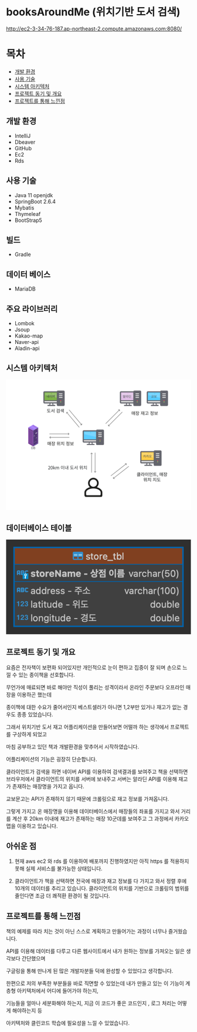 # booksAroundMe (위치기반 도서 검색)
http://ec2-3-34-76-187.ap-northeast-2.compute.amazonaws.com:8080/

# 목차
* [개발 환경](#개발-환경)
* [사용 기술](#사용-기술)
* [시스템 아키텍처](#시스템-아키텍처)
* [프로젝트 동기 및 개요](#프로젝트-동기-및-개요)
* [프로젝트를 통해 느낀점](#프로젝트를-통해-느낀점)

## 개발 환경
* IntelliJ
* Dbeaver
* GitHub
* Ec2
* Rds

## 사용 기술
* Java 11 openjdk
* SpringBoot 2.6.4
* Mybatis
* Thymeleaf
* BootStrap5

## 빌드
* Gradle

## 데이터 베이스
* MariaDB

## 주요 라이브러리
* Lombok
* Jsoup
* Kakao-map
* Naver-api
* Aladin-api

## 시스템 아키텍처
<img src="src/main/resources/static/images/attach1.png">

## 데이터베이스 테이블
<img src="src/main/resources/static/images/attach2.png">

## 프로젝트 동기 및 개요
요즘은 전자책이 보편화 되어있지만 개인적으로 눈이 편하고 집중이 잘 되며 손으로 느낄 수 있는 종이책을 선호합니다.

무언가에 매료되면 바로 해야만 직성이 풀리는 성격이라서 온라인 주문보다 오프라인 매장을 이용하곤 했는데

종이책에 대한 수요가 줄어서인지 베스트셀러가 아니면 1,2부만 있거나 재고가 없는 경우도 종종 있었습니다.

그래서 위치기반 도서 재고 어플리케이션을 만들어보면 어떨까 하는 생각에서 프로젝트를 구상하게 되었고

마침 공부하고 있던 책과 개발환경을 맞추어서 시작하였습니다.

어플리케이션의 기능은 굉장히 단순합니다.

클라이언트가 검색을 하면 네이버 API를 이용하여 검색결과를 보여주고 책을 선택하면 브라우저에서 클라이언트의 위치를 서버에 보내주고 서버는 알라딘 API를 이용해 재고가 존재하는 매장명을 가지고 옵니다.

교보문고는 API가 존재하지 않기 때문에 크롤링으로 재고 정보를 가져옵니다.

그렇게 가지고 온 매장명을 이용해 데이터베이스에서 매장들의 좌표를 가지고 와서 거리를 계산 후 20km 이내에 재고가 존재하는 매장 10군데를 보여주고 그 과정에서 카카오맵을 이용하고 있습니다.

## 아쉬운 점
1. 현재 aws ec2 와 rds 를 이용하여 배포까지 진행하였지만 아직 https 를 적용하지 못해 실제 서비스를 불가능한 상태입니다.

2. 클라이언트가 책을 선택하면 전국에 매장과 재고 정보를 다 가지고 와서 정렬 후에 10개의 데이터를 추리고 있습니다. 클라이언트의 위치를 기반으로 크롤링의 범위를 줄인다면 조금 더 쾌적환 환경이 될 것입니다.


## 프로젝트를 통해 느낀점

책의 예제를 따라 치는 것이 아닌 스스로 계획하고 만들어가는 과정이 너무나 즐거웠습니다.

API를 이용해 데이터를 다루고 다른 웹사이트에서 내가 원하는 정보를 가져오는 일은 생각보다 간단했으며

구글링을 통해 만나게 된 많은 개발자분들 덕에 완성할 수 있었다고 생각합니다.

한편으로 저의 부족한 부분들을 바로 직면할 수 있었는데 내가 만들고 있는 이 기능이 계층형 아키텍처에서 어디에 들어가야 하는지, 

기능들을 얼마나 세분화해야 하는지, 지금 이 코드가 좋은 코드인지 , 로그 처리는 어떻게 해야하는지 등

아키텍처와 클린코드 학습에 필요성을 느낄 수 있었습니다.
